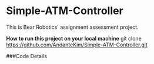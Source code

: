 # Simple-ATM-Controller
This is Bear Robotics' assignment assessment project.

**How to run this project on your local machine**
git clone https://github.com/AndanteKim/Simple-ATM-Controller.git

###Code Details

